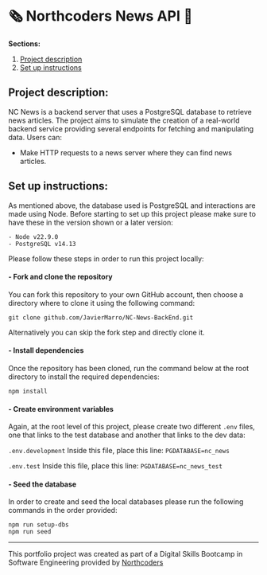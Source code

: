 # :newspaper_roll: Northcoders News API :newspaper:

**Sections:**

1. [Project description](#project-description)
2. [Set up instructions](#set-up-instructions)

## Project description:

NC News is a backend server that uses a PostgreSQL database to retrieve news articles. The project aims to simulate the creation of a real-world backend service providing several endpoints for fetching and manipulating data.
Users can:

- Make HTTP requests to a news server where they can find news articles.

## Set up instructions:

As mentioned above, the database used is PostgreSQL and interactions are made using Node. Before starting to set up this project please make sure to have these in the version shown or a later version:

```
- Node v22.9.0
- PostgreSQL v14.13
```

Please follow these steps in order to run this project locally:

#### - Fork and clone the repository

You can fork this repository to your own GitHub account, then choose a directory where to clone it using the following command:

```
git clone github.com/JavierMarro/NC-News-BackEnd.git
```

Alternatively you can skip the fork step and directly clone it.

#### - Install dependencies

Once the repository has been cloned, run the command below at the root directory to install the required dependencies:

```
npm install
```

#### - Create environment variables

Again, at the root level of this project, please create two different `.env` files, one that links to the test database and another that links to the dev data:

`.env.development`
Inside this file, place this line:
`PGDATABASE=nc_news`

`.env.test`
Inside this file, place this line:
`PGDATABASE=nc_news_test`

#### - Seed the database

In order to create and seed the local databases please run the following commands in the order provided:

```
npm run setup-dbs
npm run seed
```

---

This portfolio project was created as part of a Digital Skills Bootcamp in Software Engineering provided by [Northcoders](https://northcoders.com/)
